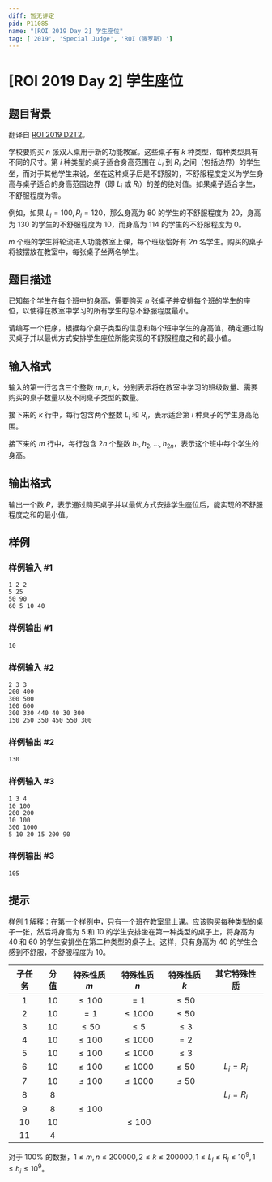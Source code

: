 ```yaml
---
diff: 暂无评定
pid: P11085
name: "[ROI 2019 Day 2] 学生座位"
tag: ['2019', 'Special Judge', 'ROI（俄罗斯）']
---
```

# [ROI 2019 Day 2] 学生座位
## 题目背景

翻译自 [ROI 2019 D2T2](https://neerc.ifmo.ru/school/archive/2018-2019/ru-olymp-roi-2019-day2.pdf)。

学校要购买 $n$ 张双人桌用于新的功能教室。这些桌子有 $k$ 种类型，每种类型具有不同的尺寸。第 $i$ 种类型的桌子适合身高范围在 $L_i$ 到 $R_i$ 之间（包括边界）的学生坐，而对于其他学生来说，坐在这种桌子后是不舒服的，不舒服程度定义为学生身高与桌子适合的身高范围边界（即 $L_i$ 或 $R_i$）的差的绝对值。如果桌子适合学生，不舒服程度为零。

例如，如果 $L_i = 100,R_i = 120$，那么身高为 $80$ 的学生的不舒服程度为 $20$，身高为 $130$ 的学生的不舒服程度为 $10$，而身高为 $114$ 的学生的不舒服程度为 $0$。

$m$ 个班的学生将轮流进入功能教室上课，每个班级恰好有 $2n$ 名学生。购买的桌子将被摆放在教室中，每张桌子坐两名学生。
## 题目描述

已知每个学生在每个班中的身高，需要购买 $n$ 张桌子并安排每个班的学生的座位，以使得在教室中学习的所有学生的总不舒服程度最小。

请编写一个程序，根据每个桌子类型的信息和每个班中学生的身高值，确定通过购买桌子并以最优方式安排学生座位所能实现的不舒服程度之和的最小值。
## 输入格式

输入的第一行包含三个整数 $m,n,k$，分别表示将在教室中学习的班级数量、需要购买的桌子数量以及不同桌子类型的数量。

接下来的 $k$ 行中，每行包含两个整数 $L_i$ 和 $R_i$，表示适合第 $i$ 种桌子的学生身高范围。

接下来的 $m$ 行中，每行包含 $2n$ 个整数 $h_1,h_2,\dots,h_{2n}$，表示这个班中每个学生的身高。
## 输出格式

输出一个数 $P$，表示通过购买桌子并以最优方式安排学生座位后，能实现的不舒服程度之和的最小值。
## 样例

### 样例输入 #1
```
1 2 2
5 25
50 90
60 5 10 40
```
### 样例输出 #1
```
10
```
### 样例输入 #2
```
2 3 3
200 400
300 500
100 600
300 330 440 40 30 300
150 250 350 450 550 300
```
### 样例输出 #2
```
130
```
### 样例输入 #3
```
1 3 4
10 100
200 200
10 100
300 1000
5 10 20 15 200 90
```
### 样例输出 #3
```
105
```
## 提示

样例 $1$ 解释：在第一个样例中，只有一个班在教室里上课。应该购买每种类型的桌子一张，然后将身高为 $5$ 和 $10$ 的学生安排坐在第一种类型的桌子上，将身高为 $40$ 和 $60$ 的学生安排坐在第二种类型的桌子上。这样，只有身高为 $40$ 的学生会感到不舒服，不舒服程度为 $10$。

| 子任务 | 分值 | 特殊性质 $m$ | 特殊性质 $n$ | 特殊性质 $k$ | 其它特殊性质 |
| :----------: | :----------: | :----------: | :----------: | :----------: | :----------: |
| $1$ | $10$ | $\le100$ | $=1$ | $\le50$ |  |
| $2$ | $10$ | $=1$ | $\le1000$ | $\le50$ |  |
| $3$ | $10$ | $\le50$ | $\le5$ | $\le3$ |  |
| $4$ | $10$ | $\le100$ | $\le1000$ | $=2$ |  |
| $5$ | $10$ | $\le100$ | $\le1000$ | $\le3$ |  |
| $6$ | $10$ | $\le100$ | $\le1000$ | $\le50$ | $L_i=R_i$ |
| $7$ | $10$ | $\le100$ | $\le1000$ | $\le50$ |  |
| $8$ | $8$ |  |  |  | $L_i=R_i$ |
| $9$ | $8$ | $\le100$ |  |  |  |
| $10$ | $10$ |  |$\le100$ |  |  |
| $11$ | $4$ |  |  |  |  |

对于 $100\%$ 的数据，$1 \le m, n \le 200000,2 \le k \le 200000,1 \le L_i \le R_i \le 10^9,1 \le h_i \le 10^9$。
